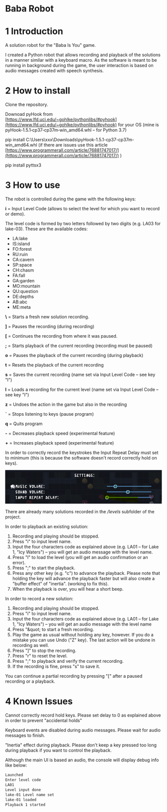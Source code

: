 # Baba Robot

# 1 Introduction

A solution robot for the &quot;Baba Is You&quot; game.

I created a Python robot that allows recording and playback of the solutions in a manner similar with a keyboard macro. As the software is meant to be running in background during the game, the user interaction is based on audio messages created with speech synthesis.

# 2 How to install

Clone the repository.

Downoad pyHook from [https://www.lfd.uci.edu/~gohlke/pythonlibs/#pyhook](https://www.lfd.uci.edu/~gohlke/pythonlibs/#pyhook) for your OS (mine is pyHook‑1.5.1‑cp37‑cp37m‑win\_amd64.whl – for Python 3.7)

pip install C:\Users\xxx\Downloads\pyHook-1.5.1-cp37-cp37m-win\_amd64.whl (if there are issues use this article [https://www.programmerall.com/article/76881747017/](https://www.programmerall.com/article/76881747017/) )

pip install pyttsx3

# 3 How to use

The robot is controlled during the game with the following keys:

**i** = Input Level Code (allows to select the level for which you want to record or demo).

The level code is formed by two letters followed by two digits (e.g. LA03 for lake-03). These are the available codes:

- LA:lake
- IS:island
- FO:forest
- RU:ruin
- CA:cavern
- SP:space
- CH:chasm
- FA:fall
- GA:garden
- MO:mountain
- QU:question
- DE:depths
- AB:abc
- ME:meta

**\\** = Starts a fresh new solution recording.

**]** = Pauses the recording (during recording)

**[** = Continues the recording from where it was paused.

**;** = Starts playback of the current recording (recording must be paused)

**o** = Pauses the playback of the current recording (during playback)

**t** = Resets the playback of the current recording

**s** = Saves the current recording (name set via Input Level Code – see key &quot;I&quot;)

**l** = Loads a recording for the current level (name set via Input Level Code – see key &quot;I&quot;)

**z** = Undoes the action in the game but also in the recording

**`** = Stops listening to keys (pause program)

**q** = Quits program

**-** = Decreases playback speed (experimental feature)

**+** = Increases playback speed (experimental feature)

In order to correctly record the keystrokes the Input Repeat Delay must set to minimum (this is because the software doesn&#39;t record correctly hold on keys).

![alt text](https://github.com/RazvanPorojan/BabaRecord/blob/main/pics/keyword%20setting.PNG?raw=true)


There are already many solutions recorded in the _/levels_ subfolder of the project.

In order to playback an existing solution:

1. Recording and playing should be stopped.
2. Press &quot;i&quot; to input level name.
3. Input the four characters code as explained above (e.g. LA01 – for Lake 1, &quot;Icy Waters&quot;) – you will get an audio message with the level name.
4. Press &quot;l&quot; to load the level (you will get an audio confirmation or an error).
5. Press &quot;;&quot; to start the playback.
6. Press any other key (e.g. &quot;c&quot;) to advance the playback. Please note that holding the key will advance the playback faster but will also create a &quot;buffer effect&quot; of &quot;inertia&quot;. (working to fix this).
7. When the playback is over, you will hear a short beep.

In order to record a new solution:

1. Recording and playing should be stopped.
2. Press &quot;i&quot; to input level name.
3. Input the four characters code as explained above (e.g. LA01 – for Lake 1, &quot;Icy Waters&quot;) – you will get an audio message with the level name
4. Press &quot;\&quot; to start a fresh recording.
5. Play the game as usual without holding any key, however. If you do a mistake you can use Undo (&quot;Z&quot; key). The last action will be undone in recording as well.
6. Press &quot;]&quot; to stop the recording.
7. Press &quot;r&quot; to reset the level.
8. Press &quot;;&quot; to playback and verify the current recording.
9. If the recording is fine, press &quot;s&quot; to save it.

You can continue a partial recording by pressing &quot;[&quot; after a paused recording or a playback.

# 4 Known Issues

Cannot correctly record hold keys. Please set delay to 0 as explained above in order to prevent &quot;accidental holds&quot;

Keyboard events are disabled during audio messages. Please wait for audio messages to finish.

&quot;Inertia&quot; effect during playback. Please don&#39;t keep a key pressed too long during playback if you want to control the playback.

Although the main UI is based an audio, the console will display debug info like below:
```
Launched
Enter level code
LA01
Level input done
lake-01 Level name set
lake-01 loaded
Playback 1 started
```

